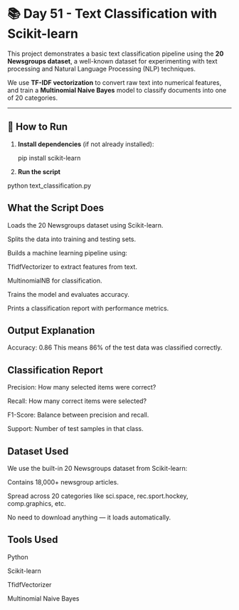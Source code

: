 # 📚 Day 51 - Text Classification with Scikit-learn

This project demonstrates a basic text classification pipeline using the **20 Newsgroups dataset**, a well-known dataset for experimenting with text processing and Natural Language Processing (NLP) techniques.

We use **TF-IDF vectorization** to convert raw text into numerical features, and train a **Multinomial Naive Bayes** model to classify documents into one of 20 categories.

---

## 🚀 How to Run

1. **Install dependencies** (if not already installed):
   
   pip install scikit-learn
   
2. **Run the script**

  python text_classification.py


## **What the Script Does**
Loads the 20 Newsgroups dataset using Scikit-learn.

Splits the data into training and testing sets.

Builds a machine learning pipeline using:

TfidfVectorizer to extract features from text.

MultinomialNB for classification.

Trains the model and evaluates accuracy.

Prints a classification report with performance metrics.


## **Output Explanation**
Accuracy: 0.86
This means 86% of the test data was classified correctly.

## **Classification Report**
Precision: How many selected items were correct?

Recall: How many correct items were selected?

F1-Score: Balance between precision and recall.

Support: Number of test samples in that class.

## **Dataset Used**
We use the built-in 20 Newsgroups dataset from Scikit-learn:

Contains 18,000+ newsgroup articles.

Spread across 20 categories like sci.space, rec.sport.hockey, comp.graphics, etc.

No need to download anything — it loads automatically.

## **Tools Used**
Python

Scikit-learn

TfidfVectorizer

Multinomial Naive Bayes




  
